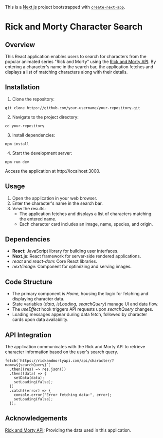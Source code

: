 This is a [Next.js](https://nextjs.org/) project bootstrapped with [`create-next-app`](https://github.com/vercel/next.js/tree/canary/packages/create-next-app).

# Rick and Morty Character Search

## Overview
This React application enables users to search for characters from the popular animated series "Rick and Morty" using the [Rick and Morty API](https://rickandmortyapi.com/). By entering a character's name in the search bar, the application fetches and displays a list of matching characters along with their details.

## Installation
1. Clone the repository:
 ```
git clone https://github.com/your-username/your-repository.git
 ```
2. Navigate to the project directory:
 ```
cd your-repository
 ```
3. Install dependencies:
 ```
npm install
 ```
4. Start the development server:
 ```
npm run dev
 ```
Access the application at http://localhost:3000.

## Usage
1. Open the application in your web browser.
1. Enter the character's name in the search bar.
1. View the results:
    - The application fetches and displays a list of characters matching the entered name.
    - Each character card includes an image, name, species, and origin.

## Dependencies
- **React**: JavaScript library for building user interfaces.
- **Next.js**: React framework for server-side rendered applications.
- _react_ and _react-dom_: Core React libraries.
- _next/image_: Component for optimizing and serving images.

## Code Structure
- The primary component is _Home_, housing the logic for fetching and displaying character data.
- State variables (_data, isLoading, searchQuery_) manage UI and data flow.
- The _useEffect_ hook triggers API requests upon _searchQuery_ changes.
- Loading messages appear during data fetch, followed by character cards upon data availability.

## API Integration
The application communicates with the Rick and Morty API to retrieve character information based on the user's search query.

```
fetch(`https://rickandmortyapi.com/api/character/?name=${searchQuery}`)
  .then((res) => res.json())
  .then((data) => {
    setData(data);
    setLoading(false);
  })
  .catch((error) => {
    console.error("Error fetching data:", error);
    setLoading(false);
  });
```


## Acknowledgements
[Rick and Morty API](https://rickandmortyapi.com/): Providing the data used in this application.


